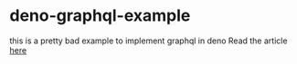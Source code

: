 # deno-graphql-example
this is a pretty bad example to implement graphql in deno
Read the article [here](https://medium.com/@xxidbr9/getting-started-graphql-endpoint-with-deno-1-1-1-a889660268c5)
